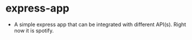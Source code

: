 # express-app

- A simple express app that can be integrated with different API(s). Right now it is spotify.
